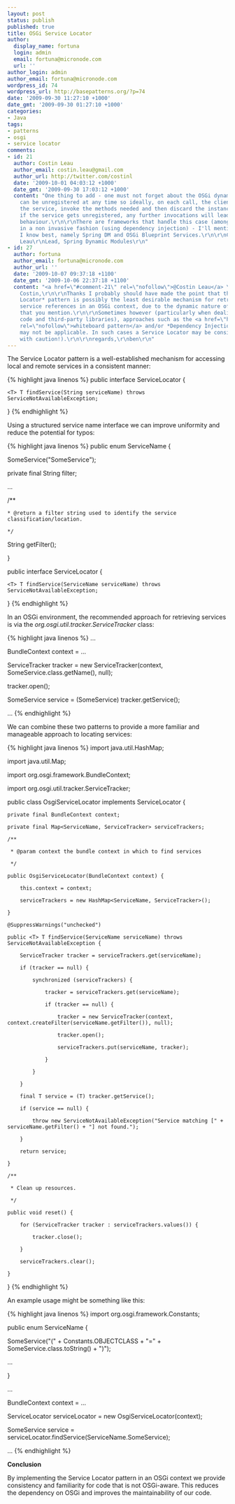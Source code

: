 ```yaml
---
layout: post
status: publish
published: true
title: OSGi Service Locator
author:
  display_name: fortuna
  login: admin
  email: fortuna@micronode.com
  url: ''
author_login: admin
author_email: fortuna@micronode.com
wordpress_id: 74
wordpress_url: http://basepatterns.org/?p=74
date: '2009-09-30 11:27:10 +1000'
date_gmt: '2009-09-30 01:27:10 +1000'
categories:
- Java
tags:
- patterns
- osgi
- service locator
comments:
- id: 21
  author: Costin Leau
  author_email: costin.leau@gmail.com
  author_url: http://twitter.com/costinl
  date: '2009-10-01 04:03:12 +1000'
  date_gmt: '2009-09-30 17:03:12 +1000'
  content: "One thing to add - one must not forget about the OSGi dynamics: a service
    can be unregistered at any time so ideally, on each call, the client would locate
    the service, invoke the methods needed and then discard the instance.\r\nOtherwise,
    if the service gets unregistered, any further invocations will lead to unpredictable
    behaviour.\r\n\r\nThere are frameworks that handle this case (among other features)
    in a non invasive fashion (using dependency injection) - I'll mention the ones
    I know best, namely Spring DM and OSGi Blueprint Services.\r\n\r\nCheers,\r\nCostin
    Leau\r\nLead, Spring Dynamic Modules\r\n"
- id: 27
  author: fortuna
  author_email: fortuna@micronode.com
  author_url: ''
  date: '2009-10-07 09:37:18 +1100'
  date_gmt: '2009-10-06 22:37:18 +1100'
  content: "<a href=\"#comment-21\" rel=\"nofollow\">@Costin Leau</a> \r\n\r\nHi
    Costin,\r\n\r\nThanks I probably should have made the point that the *Service
    Locator* pattern is possibly the least desirable mechanism for retrieving
    service references in an OSGi context, due to the dynamic nature of service availability
    that you mention.\r\n\r\nSometimes however (particularly when dealing with legacy
    code and third-party libraries), approaches such as the <a href=\"http://www.osgi.org/wiki/uploads/Links/whiteboard.pdf\"
    rel=\"nofollow\">whiteboard pattern</a> and/or *Dependency Injection*
    may not be applicable. In such cases a Service Locator may be considered (albeit
    with caution!).\r\n\r\nregards,\r\nben\r\n"
---
```


The Service Locator pattern is a well-established mechanism for accessing local and remote services in a consistent manner:

{% highlight java linenos %}
public interface ServiceLocator {

    <T> T findService(String serviceName) throws ServiceNotAvailableException;

}
{% endhighlight %}

Using a structured service name interface we can improve uniformity and reduce the potential for typos:

{% highlight java linenos %}
public enum ServiceName {

  SomeService("SomeService");

  private final String filter;

  ...

  /**

    * @return a filter string used to identify the service classification/location.

    */

  String getFilter();

}

public interface ServiceLocator {

    <T> T findService(ServiceName serviceName) throws ServiceNotAvailableException;

}
{% endhighlight %}

In an OSGi environment, the recommended approach for retrieving services is via the *org.osgi.util.tracker.ServiceTracker* class:

{% highlight java linenos %}
...

  BundleContext context = ...

  ServiceTracker tracker = new ServiceTracker(context, SomeService.class.getName(), null);

  tracker.open();

  SomeService service = (SomeService) tracker.getService();

...
{% endhighlight %}

We can combine these two patterns to provide a more familiar and manageable approach to locating services:

{% highlight java linenos %}
import java.util.HashMap;

import java.util.Map;

import org.osgi.framework.BundleContext;

import org.osgi.util.tracker.ServiceTracker;

public class OsgiServiceLocator implements ServiceLocator {

    private final BundleContext context;

    private final Map<ServiceName, ServiceTracker> serviceTrackers;

    /**

     * @param context the bundle context in which to find services

     */

    public OsgiServiceLocator(BundleContext context) {

        this.context = context;

        serviceTrackers = new HashMap<ServiceName, ServiceTracker>();

    }

    @SuppressWarnings("unchecked")

    public <T> T findService(ServiceName serviceName) throws ServiceNotAvailableException {

        ServiceTracker tracker = serviceTrackers.get(serviceName);

        if (tracker == null) {

            synchronized (serviceTrackers) {

                tracker = serviceTrackers.get(serviceName);

                if (tracker == null) {

                    tracker = new ServiceTracker(context, context.createFilter(serviceName.getFilter()), null);

                    tracker.open();

                    serviceTrackers.put(serviceName, tracker);

                }

            }

        }

        final T service = (T) tracker.getService();

        if (service == null) {

            throw new ServiceNotAvailableException("Service matching [" + serviceName.getFilter() + "] not found.");

        }

        return service;

    }

    /**

     * Clean up resources.

     */

    public void reset() {

        for (ServiceTracker tracker : serviceTrackers.values()) {

            tracker.close();

        }

        serviceTrackers.clear();

    }

}
{% endhighlight %}

An example usage might be something like this:

{% highlight java linenos %}
import org.osgi.framework.Constants;

public enum ServiceName {

  SomeService("(" + Constants.OBJECTCLASS + "=" + SomeService.class.toString() + ")");

  ...

}

...

  BundleContext context = ...

  ServiceLocator serviceLocator = new OsgiServiceLocator(context);

  SomeService service = serviceLocator.findService(ServiceName.SomeService);

...
{% endhighlight %}

**Conclusion**

By implementing the Service Locator pattern in an OSGi context we provide consistency and familiarity for code that is not OSGi-aware. This reduces the dependency on OSGi and improves the maintainability of our code.
